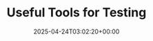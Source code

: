 ---
title: "Useful Tools for Testing"  
permalink: /en/testing-useful/  
lang: en  
date: 2025-04-24T03:02:20+00:00  
toc: true  
toc_sticky: true  
toc_label: "On this page"  
typenav: dev  
--- 